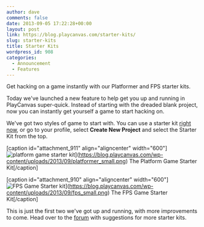 ```yaml
---
author: dave
comments: false
date: 2013-09-05 17:22:28+00:00
layout: post
link: https://blog.playcanvas.com/starter-kits/
slug: starter-kits
title: Starter Kits
wordpress_id: 908
categories:
  - Announcement
  - Features
---
```


Get hacking on a game instantly with our Platformer and FPS starter kits.

Today we've launched a new feature to help get you up and running in PlayCanvas super-quick. Instead of starting with the dreaded blank project, now you can instantly get yourself a game to start hacking on.

We've got two styles of game to start with. You can use a starter kit [right now](https://playcanvas.com/depot/create), or go to your profile, select **Create New Project** and select the Starter Kit from the top.

[caption id="attachment_911" align="aligncenter" width="600"]![platform game starter kit](https://blog.playcanvas.com/wp-content/uploads/2013/09/platformer_small.png)](https://blog.playcanvas.com/wp-content/uploads/2013/09/platformer_small.png) The Platform Game Starter Kit[/caption]

[caption id="attachment_910" align="aligncenter" width="600"]![FPS Game Starter kit](https://blog.playcanvas.com/wp-content/uploads/2013/09/fps_small.png)](https://blog.playcanvas.com/wp-content/uploads/2013/09/fps_small.png) The FPS Game Starter Kit[/caption]

This is just the first two we've got up and running, with more improvements to come. Head over to the [forum](https://forum.playcanvas.com) with suggestions for more starter kits.
